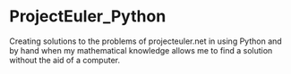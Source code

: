 ProjectEuler_Python
===================

Creating solutions to the problems of projecteuler.net in using Python and by hand when my mathematical knowledge allows me to find a solution without the aid of a computer. 